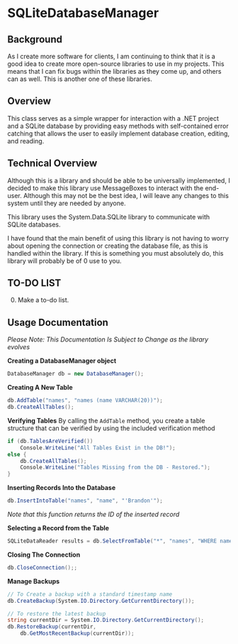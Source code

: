 SQLiteDatabaseManager
=====================

## Background ##
As I create more software for clients, I am continuing to think that 
it is a good idea to create more open-source libraries to use in my projects. 
This means that I can fix bugs within the libraries as they come up, and others 
can as well. This is another one of these libraries.

## Overview ##
This class serves as a simple wrapper for interaction with a .NET project 
and a SQLite database by providing easy methods with self-contained error catching 
that allows the user to easily implement database creation, editing, and reading.

## Technical Overview ##
Although this is a library and should be able to be universally implemented, 
I decided to make this library use MessageBoxes to interact with the end-user. 
Although this may not be the best idea, I will leave any changes to this system 
until they are needed by anyone.

This library uses the System.Data.SQLite library to communicate with SQLite databases.

I have found that the main benefit of using this library is not having to worry about
opening the connection or creating the database file, as this is handled within the library.
If this is something you must absolutely do, this library will probably be of 0 use to you.

## TO-DO LIST ##
0) Make a to-do list.



## Usage Documentation ##
*Please Note: This Documentation Is Subject to Change as the library evolves*  

**Creating a DatabaseManager object**
```c#
DatabaseManager db = new DatabaseManager();
```

**Creating A New Table**
```c#
db.AddTable("names", "names (name VARCHAR(20))");
db.CreateAllTables();
```

**Verifying Tables**
By calling the `AddTable` method, you create a table structure that can be
verified by using the included verification method
```c#
if (db.TablesAreVerified())
	Console.WriteLine("All Tables Exist in the DB!");
else {
	db.CreateAllTables();
	Console.WriteLine("Tables Missing from the DB - Restored.");
}
```

**Inserting Records Into the Database**
```c#
db.InsertIntoTable("names", "name", "'Brandon'");
```  
*Note that this function returns the ID of the inserted record*  

**Selecting a Record from the Table**
```c#
SQLiteDataReader results = db.SelectFromTable("*", "names", "WHERE name='Brandon'");
```

**Closing The Connection**
```c#
db.CloseConnection();;
```

**Manage Backups**
```c#
// To Create a backup with a standard timestamp name
db.CreateBackup(System.IO.Directory.GetCurrentDirectory());

// To restore the latest backup
string currentDir = System.IO.Directory.GetCurrentDirectory();
db.RestoreBackup(currentDir, 
	db.GetMostRecentBackup(currentDir));
```
